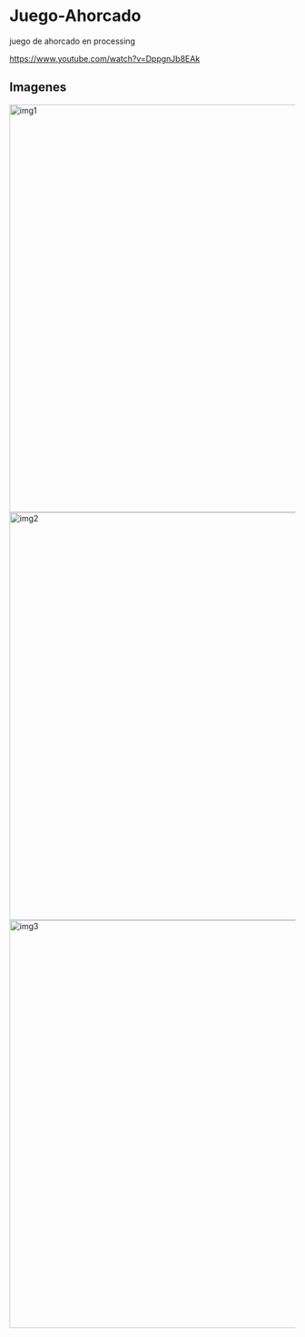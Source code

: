 # Juego-Ahorcado
juego de ahorcado en processing

https://www.youtube.com/watch?v=DppgnJb8EAk

## Imagenes
 
<img width="717" alt="img1" src="https://user-images.githubusercontent.com/45720289/50543472-1b770000-0b9f-11e9-9278-d5d94cdc7b5e.png">
<img width="717" alt="img2" src="https://user-images.githubusercontent.com/45720289/50543473-1b770000-0b9f-11e9-9f22-445e0cc946aa.png">
<img width="717" alt="img3" src="https://user-images.githubusercontent.com/45720289/50543474-1c0f9680-0b9f-11e9-92c0-0f691d9e6823.png">


